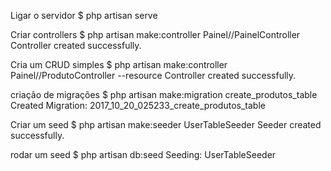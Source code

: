 Ligar o servidor 
$ php artisan serve

Criar controllers 
$ php artisan make:controller Painel//PainelController
Controller created successfully.

Cria um CRUD simples
$ php artisan make:controller Painel//ProdutoController --resource
Controller created successfully.

criação de migrações
$ php artisan make:migration create_produtos_table
Created Migration: 2017_10_20_025233_create_produtos_table

Criar um seed 
$ php artisan make:seeder UserTableSeeder
Seeder created successfully.

rodar um seed
$ php artisan db:seed
Seeding: UserTableSeeder
